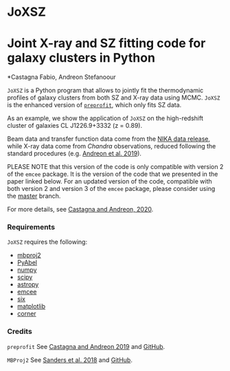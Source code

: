 # JoXSZ
# Joint X-ray and SZ fitting code for galaxy clusters in Python
*Castagna Fabio, Andreon Stefanoour 

`JoXSZ` is a Python program that allows to jointly fit the thermodynamic profiles of galaxy clusters from both SZ and X-ray data using MCMC.
`JoXSZ` is the enhanced version of [`preprofit`](https://github.com/fcastagna/preprofit), which only fits SZ data. 

As an example, we show the application of `JoXSZ` on the high-redshift cluster of galaxies CL J1226.9+3332 (z = 0.89).

Beam data and transfer function data come from the [NIKA data release](http://lpsc.in2p3.fr/NIKA2LPSZ/nika2sz.release.php), while X-ray data come from *Chandra* observations, reduced following the standard procedures (e.g. [Andreon et al. 2019](https://ui.adsabs.harvard.edu/abs/2019A%26A...630A..78A/abstract)).

PLEASE NOTE that this version of the code is only compatible with version 2 of the `emcee` package. It is the version of the code that we presented in the paper linked below. For an updated version of the code, compatible with both version 2 and version 3 of the `emcee` package, please consider using the [master](https://github.com/fcastagna/JoXSZ) branch.

For more details, see [Castagna and Andreon, 2020](https://ui.adsabs.harvard.edu/abs/2020arXiv200512315C/abstract).

### Requirements
`JoXSZ` requires the following:
- [mbproj2](https://github.com/jeremysanders/mbproj2)
- [PyAbel](https://github.com/PyAbel/PyAbel)
- [numpy](http://www.numpy.org/)
- [scipy](http://www.scipy.org/)
- [astropy](http://www.astropy.org/)
- [emcee](https://emcee.readthedocs.io/en/stable/)
- [six](https://pypi.org/project/six/)
- [matplotlib](https://matplotlib.org/)
- [corner](https://pypi.org/project/corner/)

### Credits
`preprofit` See [Castagna and Andreon 2019](https://ui.adsabs.harvard.edu/abs/2019A%26A...632A..22C/abstract) and [GitHub](https://github.com/fcastagna/preprofit).

`MBProj2` See [Sanders et al. 2018](https://ui.adsabs.harvard.edu/abs/2018MNRAS.474.1065S/abstract) and [GitHub](https://github.com/jeremysanders/mbproj2).
